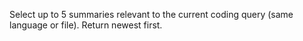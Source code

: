 Select up to 5 summaries relevant to the current coding query (same language or file). Return newest first. 